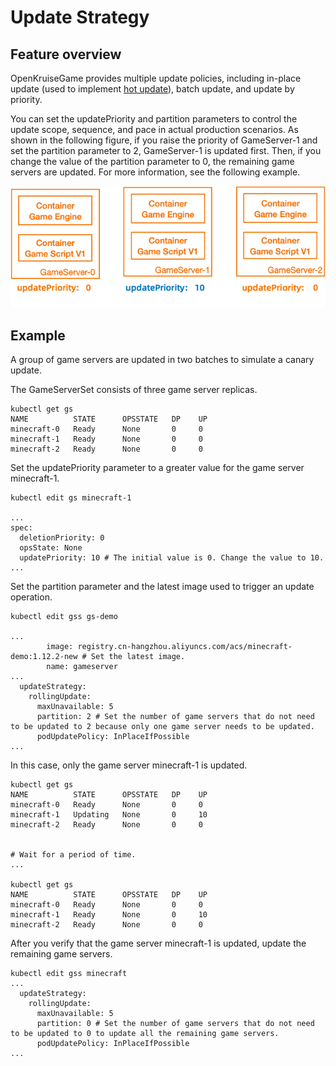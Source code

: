 # Update Strategy
## Feature overview

OpenKruiseGame provides multiple update policies, including in-place update (used to implement [hot update](./hot-update.md)), batch update, and update by priority.

You can set the updatePriority and partition parameters to control the update scope, sequence, and pace in actual production scenarios.
As shown in the following figure, if you raise the priority of GameServer-1 and set the partition parameter to 2, GameServer-1 is updated first. Then, if you change the value of the partition parameter to 0, the remaining game servers are updated. For more information, see the following example.

![update-priority.png](../../static/img/kruisegame/user-manuals/update-priority.png)

## Example

A group of game servers are updated in two batches to simulate a canary update.

The GameServerSet consists of three game server replicas.
```shell
kubectl get gs
NAME          STATE      OPSSTATE   DP    UP
minecraft-0   Ready      None       0     0
minecraft-1   Ready      None       0     0
minecraft-2   Ready      None       0     0
```

Set the updatePriority parameter to a greater value for the game server minecraft-1.
```shell
kubectl edit gs minecraft-1

...
spec:
  deletionPriority: 0
  opsState: None
  updatePriority: 10 # The initial value is 0. Change the value to 10.
...
```

Set the partition parameter and the latest image used to trigger an update operation.
```shell
kubectl edit gss gs-demo

...
        image: registry.cn-hangzhou.aliyuncs.com/acs/minecraft-demo:1.12.2-new # Set the latest image.
        name: gameserver
...
  updateStrategy:
    rollingUpdate:
      maxUnavailable: 5
      partition: 2 # Set the number of game servers that do not need to be updated to 2 because only one game server needs to be updated.
      podUpdatePolicy: InPlaceIfPossible
...

```

In this case, only the game server minecraft-1 is updated.
```shell
kubectl get gs
NAME          STATE      OPSSTATE   DP    UP
minecraft-0   Ready      None       0     0
minecraft-1   Updating   None       0     10
minecraft-2   Ready      None       0     0


# Wait for a period of time.
...

kubectl get gs
NAME          STATE      OPSSTATE   DP    UP
minecraft-0   Ready      None       0     0
minecraft-1   Ready      None       0     10
minecraft-2   Ready      None       0     0
```

After you verify that the game server minecraft-1 is updated, update the remaining game servers.
```shell
kubectl edit gss minecraft
...
  updateStrategy:
    rollingUpdate:
      maxUnavailable: 5
      partition: 0 # Set the number of game servers that do not need to be updated to 0 to update all the remaining game servers.
      podUpdatePolicy: InPlaceIfPossible
...

```

